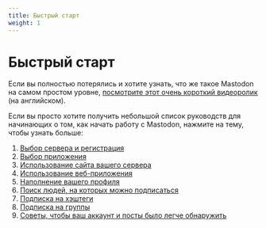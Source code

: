 ```yaml
---
title: Быстрый старт
weight: 1
---
```


# Быстрый старт

Если вы полностью потерялись и хотите узнать, что же такое Mastodon на самом
простом уровне, [посмотрите этот очень короткий видеоролик](https://tilvids.com/w/f747058d-3991-4046-a1c9-29c184daa0ff)
(на английском).

Если вы просто хотите получить небольшой список руководств для начинающих о том,
как начать работу с Mastodon, нажмите на тему, чтобы узнать больше:

1. [Выбор сервера и регистрация](choose-a-server)
2. [Выбор приложения](choose-an-app)
3. [Использование сайта вашего сервера](using-server-site)
4. [Использование веб-приложения](using-web-app)
5. [Наполнение вашего профиля](fill-profile)
6. [Поиск людей, на которых можно подписаться](finding-people)
7. [Подпиcка на хэштеги](follow-hashtags)
8. [Подписка на группы](follow-groups)
9. [Советы, чтобы ваш аккаунт и посты было легче обнаружить](some-tips)